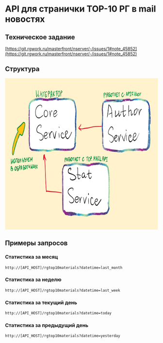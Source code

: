 [//]: # (![alt text]&#40;static/service-architecture.png&#41;)
# API для странички TOP-10 РГ в mail новостях

## Техническое задание

[https://git.rgwork.ru/masterfront/nserver/-/issues/1#note_45852](https://git.rgwork.ru/masterfront/nserver/-/issues/1#note_45852)

## Структура

[//]: # (<img src="static/app.png" height="500" width="800">)
<img src="static/service-architecture.png" height="500" width="800">

## Примеры запросов

### Статистика за месяц
```
http://[API_HOST]/rgtop10materials?datetime=last_month
```

### Статистика за неделю
```
http://[API_HOST]/rgtop10materials?datetime=last_week
```

### Статистика за текущий день
```
http://[API_HOST]/rgtop10materials?datetime=today
```

### Статистика за предыдущий день
```
http://[API_HOST]/rgtop10materials?datetime=yesterday
```